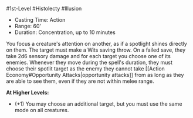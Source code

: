 #1st-Level #Histolecty #Illusion
 
- Casting Time: Action
- Range: 60'
- Duration: Concentration, up to 10 minutes  

You focus a creature's attention on another, as if a spotlight shines directly on them. The target must make a Wits saving throw. On a failed save, they take 2d6 sensory damage and for each target you choose one of its enemies. Whenever they move during the spell's duration, they must choose their spotlit target as the enemy they cannot take [[Action Economy#Opportunity Attacks|opportunity attacks]] from as long as they are able to see them, even if they are not within melee range.
 
**At Higher Levels:** 
* (+1) You may choose an additional target, but you must use the same mode on all creatures. 